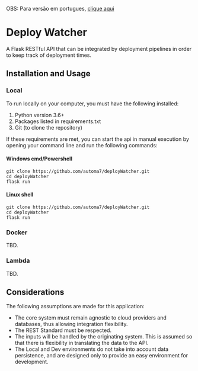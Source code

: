OBS: Para versão em portugues, [clique aqui](README_ptBR.md)
# Deploy Watcher

A Flask RESTful API that can be integrated by deployment pipelines in order to keep track of deployment times.

## Installation and Usage

### Local
To run locally on your computer, you must have the following installed:
1. Python version 3.6+
2. Packages listed in requirements.txt
3. Git (to clone the repository)

If these requirements are met, you can start the api in manual execution by opening your command line and run the following commands:
#### Windows cmd/Powershell
    git clone https://github.com/automa7/deployWatcher.git
    cd deployWatcher
    flask run
    
#### Linux shell
    git clone https://github.com/automa7/deployWatcher.git 
    cd deployWatcher
    flask run
### Docker
TBD.
### Lambda
TBD.

## Considerations
The following assumptions are made for this application:
* The core system must remain agnostic to cloud providers and databases, thus allowing integration flexibility.
* The REST Standard must be respected.
* The inputs will be handled by the originating system. This is assumed so that there is flexibility in translating the data to the API.
* The Local and Dev environments do not take into account data persistence, and are designed only to provide an easy environment for development.